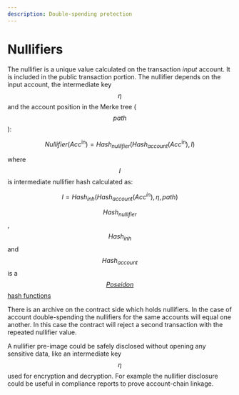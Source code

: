 ```yaml
---
description: Double-spending protection
---
```


# Nullifiers

The nullifier is a unique value calculated on the transaction _input_ account. It is included in the public transaction portion. The nullifier depends on the input account, the intermediate key $$\eta$$ and the account position in the Merke tree ($$path$$):

$$Nullifier(Acc^\text{in}) = Hash_{nullifier}(Hash_{account}(Acc^\text{in}), I)$$

where $$I$$is intermediate nullifier hash calculated as:

$$I = Hash_{inh}(Hash_{account}(Acc^{in}), \eta, path)$$

$$Hash_{nullifier}$$, $$Hash_{inh}$$ and $$Hash_{account}$$ is a[ $$Poseidon$$ hash functions](../untitled/the-poseidon-hash.md)

There is an archive on the contract side which holds nullifiers. In the case of account double-spending the nullifiers for the same accounts will equal one another. In this case the contract will reject a second transaction with the repeated nullifier value.

A nullifier pre-image could be safely disclosed without opening any sensitive data, like an intermediate key $$\eta$$ used for encryption and decryption. For example the nullifier disclosure could be useful in compliance reports to prove account-chain linkage.
